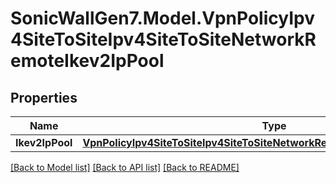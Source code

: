 # SonicWallGen7.Model.VpnPolicyIpv4SiteToSiteIpv4SiteToSiteNetworkRemoteIkev2IpPool

## Properties

Name | Type | Description | Notes
------------ | ------------- | ------------- | -------------
**Ikev2IpPool** | [**VpnPolicyIpv4SiteToSiteIpv4SiteToSiteNetworkRemoteIkev2IpPoolIkev2IpPool**](VpnPolicyIpv4SiteToSiteIpv4SiteToSiteNetworkRemoteIkev2IpPoolIkev2IpPool.md) |  | [optional] 

[[Back to Model list]](../README.md#documentation-for-models) [[Back to API list]](../README.md#documentation-for-api-endpoints) [[Back to README]](../README.md)

